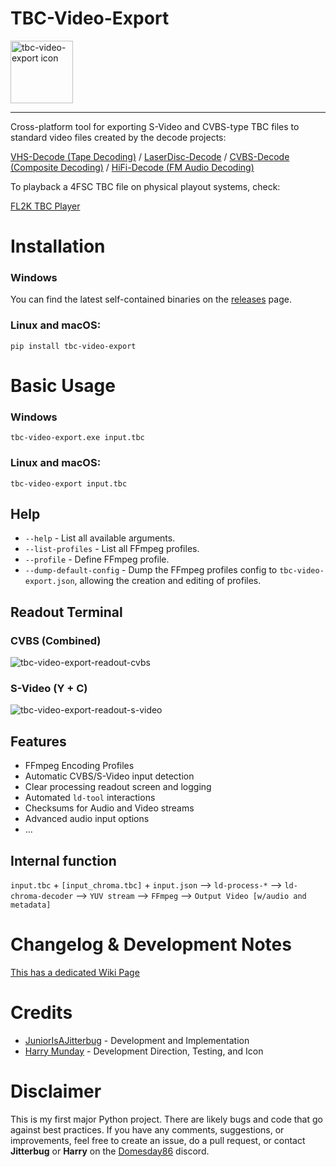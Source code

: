 # TBC-Video-Export

<img alt="tbc-video-export icon" src="assets/icon.ico" width=100>

---

Cross-platform tool for exporting S-Video and CVBS-type TBC files to standard video files created by the decode projects:

[VHS-Decode (Tape Decoding)](https://github.com/oyvindln/vhs-decode/wiki/) / [LaserDisc-Decode](https://github.com/happycube/ld-decode) / [CVBS-Decode (Composite Decoding)](CVBS-Composite-Decode) / [HiFi-Decode (FM Audio Decoding)](https://github.com/oyvindln/vhs-decode/wiki/hifi-decode)

To playback a 4FSC TBC file on physical playout systems, check:

[FL2K TBC Player](https://github.com/oyvindln/vhs-decode/wiki/TBC-To-Analogue)


# Installation


### Windows

You can find the latest self-contained binaries on the [releases](https://github.com/JuniorIsAJitterbug/tbc-video-export/releases) page.

### Linux and macOS:

    pip install tbc-video-export

# Basic Usage

### Windows


    tbc-video-export.exe input.tbc


### Linux and macOS:


    tbc-video-export input.tbc


## Help 

- `--help` - List all available arguments.  
- `--list-profiles` - List all FFmpeg profiles.  
- `--profile` - Define FFmpeg profile.
- `--dump-default-config` - Dump the FFmpeg profiles config to `tbc-video-export.json`, allowing the creation and editing of profiles.

## Readout Terminal

### CVBS (Combined)

![tbc-video-export-readout-cvbs](https://github.com/JuniorIsAJitterbug/tbc-video-export/wiki/assets/gifs/Windows_Terminal_tbc-video-export_v0.1.0b2_Composite.gif)

### S-Video (Y + C)

![tbc-video-export-readout-s-video](https://github.com/JuniorIsAJitterbug/tbc-video-export/wiki/assets/gifs/Windows_Terminal_tbc-video-export_v0.1.0b2_S-Video.gif)


## Features

- FFmpeg Encoding Profiles
- Automatic CVBS/S-Video input detection
- Clear processing readout screen and logging
- Automated `ld-tool` interactions
- Checksums for Audio and Video streams
- Advanced audio input options
- ...


## Internal function


`input.tbc` + `[input_chroma.tbc]` + `input.json` ⟶ `ld-process-*` ⟶ `ld-chroma-decoder` ⟶ `YUV stream` ⟶ `FFmpeg` ⟶ `Output Video [w/audio and metadata]`


# Changelog & Development Notes

[This has a dedicated Wiki Page](https://github.com/JuniorIsAJitterbug/tbc-video-export/wiki/Changelog-&-Devlog)

# Credits 

- [JuniorIsAJitterbug](https://github.com/JuniorIsAJitterbug/) - Development and Implementation
- [Harry Munday](https://github.com/harrypm/) - Development Direction, Testing, and Icon

# Disclaimer

This is my first major Python project. There are likely bugs and code that go against best practices. If you have any comments, suggestions, or improvements, feel free to create an issue, do a pull request, or contact **Jitterbug** or **Harry** on the [Domesday86](https://discord.gg/pVVrrxd) discord.
